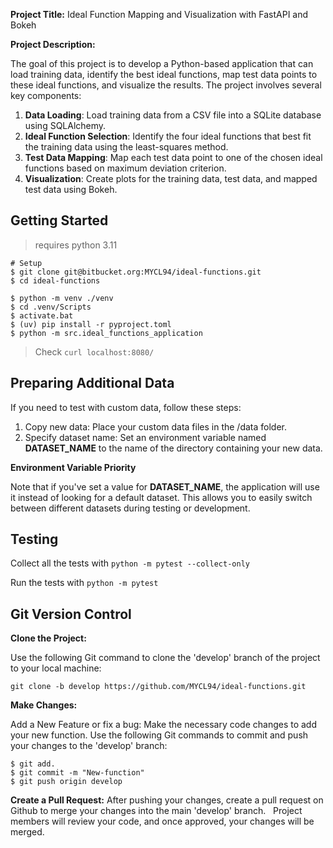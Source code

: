 **Project Title:** Ideal Function Mapping and Visualization with FastAPI and Bokeh


**Project Description:**

The goal of this project is to develop a Python-based application that can load training data, identify the best ideal functions, map test data points to these ideal functions, and visualize the results. The project involves several key components:

1. **Data Loading**: Load training data from a CSV file into a SQLite database using SQLAlchemy.
2. **Ideal Function Selection**: Identify the four ideal functions that best fit the training data using the least-squares method.
3. **Test Data Mapping**: Map each test data point to one of the chosen ideal functions based on maximum deviation criterion.
4. **Visualization**: Create plots for the training data, test data, and mapped test data using Bokeh.


## Getting Started

> requires python 3.11

```
# Setup
$ git clone git@bitbucket.org:MYCL94/ideal-functions.git
$ cd ideal-functions

$ python -m venv ./venv
$ cd .venv/Scripts
$ activate.bat
$ (uv) pip install -r pyproject.toml
$ python -m src.ideal_functions_application

```

> Check `curl localhost:8080/`

## Preparing Additional Data

If you need to test with custom data, follow these steps:

1. Copy new data: Place your custom data files in the /data folder.
2. Specify dataset name: Set an environment variable named **DATASET_NAME** to the name of the directory containing your new data.

**Environment Variable Priority**

Note that if you've set a value for **DATASET_NAME**, the application will use it instead of looking for a default dataset. This allows you to easily switch between different datasets during testing or development.

## Testing

Collect all the tests with 
`python -m pytest --collect-only`

Run the tests with
`python -m pytest`

## Git Version Control

**Clone the Project:**

Use the following Git command to clone the 'develop' branch of the project to your local machine:

```
git clone -b develop https://github.com/MYCL94/ideal-functions.git
```

**Make Changes:**

Add a New Feature or fix a bug:
Make the necessary code changes to add your new function.
Use the following Git commands to commit and push your changes to the 'develop' branch:

```
$ git add.
$ git commit -m "New-function"
$ git push origin develop 
```

**Create a Pull Request:**
After pushing your changes, create a pull request on Github to merge your changes into the main 'develop' branch.    
Project members will review your code, and once approved, your changes will be merged.    

